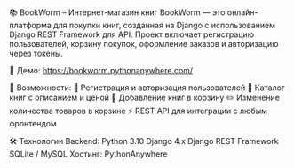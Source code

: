 📚 BookWorm – Интернет-магазин книг
BookWorm — это онлайн-платформа для покупки книг, созданная на Django с использованием Django REST Framework для API.
Проект включает регистрацию пользователей, корзину покупок, оформление заказов и авторизацию через токены.

🔗 Демо: https://bookworm.pythonanywhere.com/

🚀 Возможности:
  🔐 Регистрация и авторизация пользователей
  📖 Каталог книг с описанием и ценой
  🛒 Добавление книг в корзину
  ✏️ Изменение количества товаров в корзине
  ⚡ REST API для интеграции с любым фронтендом

🛠 Технологии
Backend:
  Python 3.10
  Django 4.x
  Django REST Framework
  SQLite / MySQL
Хостинг:
  PythonAnywhere
